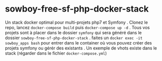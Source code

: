 # sowboy-free-sf-php-docker-stack
Un stack docker optimal pour multi-projets php7 et Symfony .
Clonez le repo, lancez `docker-compose build` puis `docker-compose up -d` . Tous vos projets sont à placer dans le dossier `symfony` qui sera généré dans le dossier `sowboy-free-sf-php-docker-stack` .
faites un `docker exec -it sowboy_apps bash` pour entrer dans le container où vous pouvez créer des projets symfony ou gérér des existants .
Un exemple de vhots existe dans le stack (régarder dans le fichier `docker-compose.yml`)
